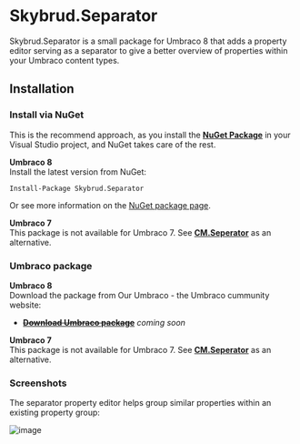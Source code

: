# Skybrud.Separator

Skybrud.Separator is a small package for Umbraco 8 that adds a property editor serving as a separator to give a better overview of properties within your Umbraco content types.

## Installation

### Install via NuGet
This is the recommend approach, as you install the [**NuGet Package**][NuGetPackage] in your Visual Studio project, and NuGet takes care of the rest.

**Umbraco 8**  
Install the latest version from NuGet:

```
Install-Package Skybrud.Separator
```

Or see more information on the [NuGet package page][NuGetPackage].

**Umbraco 7**  
This package is not available for Umbraco 7. See [**CM.Seperator**](https://www.nuget.org/packages/CM.Seperator) as an alternative.

### Umbraco package

**Umbraco 8**  
Download the package from Our Umbraco - the Umbraco cummunity website:

- <a href="https://our.umbraco.com/packages/website-utilities/skybrud-separator/" target="_blank"><strong><s>Download Umbraco package</s></strong></a> *coming soon*

**Umbraco 7**  
This package is not available for Umbraco 7. See [**CM.Seperator**](https://our.umbraco.com/packages/backoffice-extensions/cmseperator/) as an alternative.


### Screenshots

The separator property editor helps group similar properties within an existing property group:

![image](https://user-images.githubusercontent.com/3634580/84443532-1812ef80-ac40-11ea-8077-515c48015070.png)


[NuGetPackage]: https://www.nuget.org/packages/Skybrud.Separator
[GitHubRelease]: https://github.com/skybrud/Skybrud.Separator/releases

